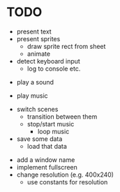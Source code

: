 # TODO

+ present text
+ present sprites
	+ draw sprite rect from sheet
	- animate
+ detect keyboard input
	- log to console etc.
- play a sound
+ play music
- switch scenes
	- transition between them
	- stop/start music
		- loop music
- save some data
	- load that data

+ add a window name
+ implement fullscreen
+ change resolution (e.g. 400x240)
	- use constants for resolution

